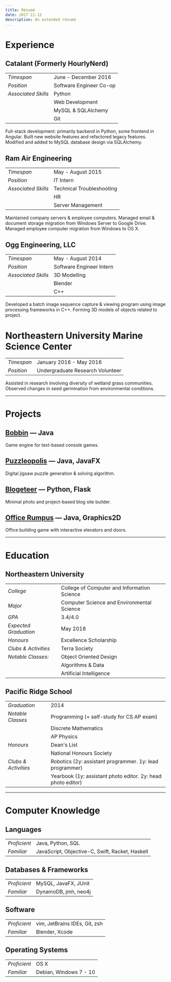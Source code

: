 ```yaml
---
title: Résumé
date: 2017-11-12
description: An extended résumé
...
```


# Experience

## Catalant (Formerly HourlyNerd)

|                     |                         |
|:--------------------|:------------------------|
| _Timespan_          | June - December 2016    |
| _Position_          | Software Engineer Co-op |
| _Associated Skills_ | Python                  |
|                     | Web Development         |
|                     | MySQL & SQLAlchemy      |
|                     | Git                     |

Full-stack development: primarily backend in Python, some frontend in Angular.
Built new website features and refactored legacy features.  Modified and added
to MySQL database design via SQLAlchemy.

## Ram Air Engineering

|                     |                           |
|:--------------------|:--------------------------|
| _Timespan_          | May - August 2015         |
| _Position_          | IT Intern                 |
| _Associated Skills_ | Technical Troubleshooting |
|                     | HR                        |
|                     | Server Management         |

Maintained company servers & employee computers. Managed email & document
storage migration from Windows Server to Google Drive. Managed employee
computer migration from Windows to OS X.

## Ogg Engineering, LLC

|                     |                           |
|:--------------------|:--------------------------|
| _Timespan_          | May - August 2014         |
| _Position_          | Software Engineer Intern  |
| _Associated Skills_ | 3D Modelling              |
|                     | Blender                   |
|                     | C++                       |

Developed a batch image sequence capture & viewing program using image
processing frameworks in C++. Forming 3D models of objects related to project.

# Northeastern University Marine Science Center

|                     |                                  |
|:--------------------|:---------------------------------|
| _Timespan_          | January 2016 - May 2016          |
| _Position_          | Undergraduate Research Volunteer |

Assisted in research involving diversity of wetland grass communities. Observed
changes in seed germination from environmental conditions.

* * *

# Projects

## [Bobbin](https://github.com/dackJavies/Bobbin) — Java

Game engine for text-based console games.

## [Puzzleopolis](https://github.com/LucasPickering/Puzzleopolis) — Java, JavaFX

Digital jigsaw puzzle generation & solving algorithm.

## [Blogeteer](https://github.com/ThoseGrapefruits/blogeteer) — Python, Flask

Minimal photo and project-based blog site builder.

## [Office Rumpus](https://github.com/ThoseGrapefruits/Office-Rumpus) — Java, Graphics2D

Office building game with interactive elevators and doors.

* * *

# Education

## Northeastern University

|                       |                                             |
|:----------------------|:--------------------------------------------|
| _College_             | College of Computer and Information Science |
| _Major_               | Computer Science and Environmental Science  |
| _GPA_                 | 3.4/4.0                                     |
| _Expected Graduation_ | May 2018                                    |
| _Honours_             | Excellence Scholarship                      |
| _Clubs & Activities_  | Terra Society                               |
| _Notable Classes:_    | Object Oriented Design                      |
|                       | Algorithms & Data                           |
|                       | Artificial Intelligence                     |

## Pacific Ridge School

|                       |                                                              |
|:----------------------|:-------------------------------------------------------------|
| _Graduation_          | 2014                                                         |
| _Notable Classes_     | Programming (+ self-study for CS AP exam)                    |
|                       | Discrete Mathematics                                         |
|                       | AP Physics                                                   |
| _Honours_             | Dean's List                                                  |
|                       | National Honours Society                                     |
| _Clubs & Activities_  | Robotics (2y: assistant programmer. 1y: lead programmer)     |
|                       | Yearbook (1y: assistant photo editor. 2y: head photo editor) |

* * *

# Computer Knowledge

## Languages

|              |                                                 |
|:-------------|:------------------------------------------------|
| _Proficient_ | Java, Python, SQL                               |
| _Familiar_   | JavaScript, Objective-C, Swift, Racket, Haskell |

## Databases & Frameworks

|              |                               |
|:-------------|:------------------------------|
| _Proficient_ | MySQL, JavaFX, JUnit          |
| _Familiar_   | DynamoDB, jmh, neo4j          |

## Software

|              |                               |
|:-------------|:------------------------------|
| _Proficient_ | vim, JetBrains IDEs, Git, zsh |
| _Familiar_   | Blender, Xcode                |

## Operating Systems

|              |                        |
|:-------------|:-----------------------|
| _Proficient_ | OS X                   |
| _Familiar_   | Debian, Windows 7 - 10 |
